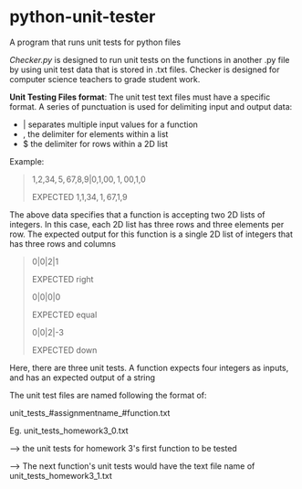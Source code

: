 # python-unit-tester
A program that runs unit tests for python files

*Checker.py* is designed to run unit tests on the functions in another .py file by using
unit test data that is stored in .txt files. Checker is designed for computer science
teachers to grade student work.

**Unit Testing Files format**:
The unit test text files must have a specific format. A series of punctuation is used for delimiting input and output data:

* | separates multiple input values for a function
* , the delimiter for elements within a list
* $ the delimiter for rows within a 2D list


Example:

>1,2,3$4,5,6$7,8,9|0,1,0$0,1,0$0,1,0
>
>EXPECTED 1,1,3$4,1,6$7,1,9

The above data specifies that a function is accepting two 2D lists of integers. In this case, each 2D list has three rows and three elements per row.
The expected output for this function is a single 2D list of integers that has three rows and columns

>0|0|2|1
>
>EXPECTED right
>
>0|0|0|0
>
>EXPECTED equal
>
>0|0|2|-3
>
>EXPECTED down

Here, there are three unit tests. A function expects four integers as inputs, and has an expected output of a string

The unit test files are named following the format of:

unit_tests_#assignmentname_#function.txt

Eg. unit_tests_homework3_0.txt

--> the unit tests for homework 3's first function to be tested

--> The next function's unit tests would have the text file name of
    unit_tests_homework3_1.txt
